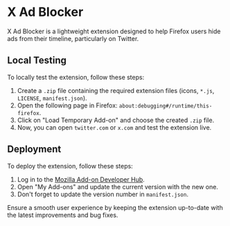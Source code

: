 # X Ad Blocker

X Ad Blocker is a lightweight extension designed to help Firefox users hide ads from their timeline, particularly on Twitter.

## Local Testing
To locally test the extension, follow these steps:

1. Create a `.zip` file containing the required extension files (icons, `*.js`, `LICENSE`, `manifest.json`).
2. Open the following page in Firefox: `about:debugging#/runtime/this-firefox`.
3. Click on "Load Temporary Add-on" and choose the created `.zip` file.
4. Now, you can open `twitter.com` or `x.com` and test the extension live.

## Deployment
To deploy the extension, follow these steps:

1. Log in to the [Mozilla Add-on Developer Hub](https://addons.mozilla.org/en-US/developers/).
2. Open "My Add-ons" and update the current version with the new one.
3. Don't forget to update the version number in `manifest.json`.

Ensure a smooth user experience by keeping the extension up-to-date with the latest improvements and bug fixes.